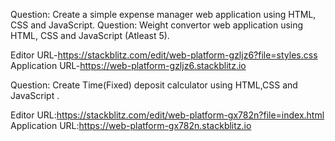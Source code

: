 Question: Create a simple expense manager web application using HTML, CSS and JavaScript.
Question: Weight convertor web application using HTML, CSS and JavaScript (Atleast 5).

Editor URL-https://stackblitz.com/edit/web-platform-gzljz6?file=styles.css
Application URL-https://web-platform-gzljz6.stackblitz.io

Question: Create Time(Fixed) deposit calculator using HTML,CSS and JavaScript .

 Editor URL:https://stackblitz.com/edit/web-platform-gx782n?file=index.html
 Application URL:https://web-platform-gx782n.stackblitz.io
